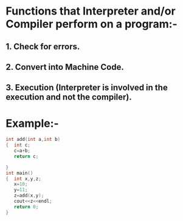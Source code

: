 # Functions that Interpreter and/or Compiler perform on a program:-
## 1. Check for errors.
## 2. Convert into Machine Code.
## 3. Execution (Interpreter is involved in the execution and not the compiler).

# Example:-

``` c++
int add(int a,int b)
{  int c;
   c=a+b;
   return c;

}
int main()
{  int x,y,z;
   x=10;
   y=11;
   z=add(x,y);
   cout<<z<<endl;
   return 0;  
}


